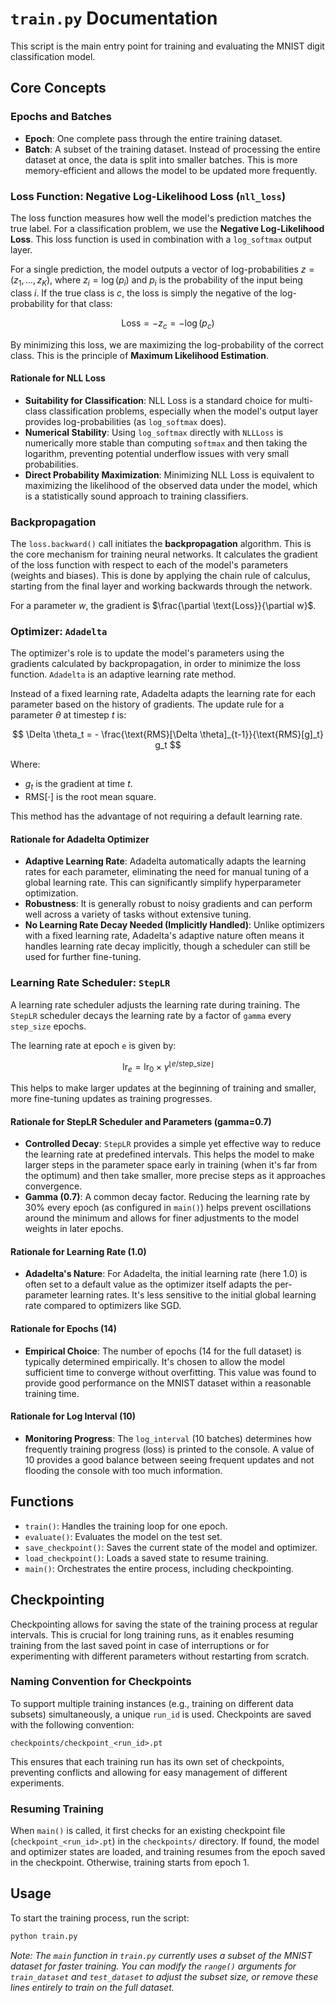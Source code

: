 # `train.py` Documentation

This script is the main entry point for training and evaluating the MNIST digit classification model.

## Core Concepts

### Epochs and Batches

-   **Epoch**: One complete pass through the entire training dataset.
-   **Batch**: A subset of the training dataset. Instead of processing the entire dataset at once, the data is split into smaller batches. This is more memory-efficient and allows the model to be updated more frequently.

### Loss Function: Negative Log-Likelihood Loss (`nll_loss`)

The loss function measures how well the model's prediction matches the true label. For a classification problem, we use the **Negative Log-Likelihood Loss**. This loss function is used in combination with a `log_softmax` output layer.

For a single prediction, the model outputs a vector of log-probabilities $z = (z_1, ..., z_K)$, where $z_i = \log(p_i)$ and $p_i$ is the probability of the input being class $i$. If the true class is $c$, the loss is simply the negative of the log-probability for that class:

$$
\text{Loss} = -z_c = -\log(p_c) 
$$

By minimizing this loss, we are maximizing the log-probability of the correct class. This is the principle of **Maximum Likelihood Estimation**.

#### Rationale for NLL Loss

-   **Suitability for Classification**: NLL Loss is a standard choice for multi-class classification problems, especially when the model's output layer provides log-probabilities (as `log_softmax` does).
-   **Numerical Stability**: Using `log_softmax` directly with `NLLLoss` is numerically more stable than computing `softmax` and then taking the logarithm, preventing potential underflow issues with very small probabilities.
-   **Direct Probability Maximization**: Minimizing NLL Loss is equivalent to maximizing the likelihood of the observed data under the model, which is a statistically sound approach to training classifiers.

### Backpropagation

The `loss.backward()` call initiates the **backpropagation** algorithm. This is the core mechanism for training neural networks. It calculates the gradient of the loss function with respect to each of the model's parameters (weights and biases). This is done by applying the chain rule of calculus, starting from the final layer and working backwards through the network.

For a parameter $w$, the gradient is $\frac{\partial \text{Loss}}{\partial w}$.

### Optimizer: `Adadelta`

The optimizer's role is to update the model's parameters using the gradients calculated by backpropagation, in order to minimize the loss function. `Adadelta` is an adaptive learning rate method.

Instead of a fixed learning rate, Adadelta adapts the learning rate for each parameter based on the history of gradients. The update rule for a parameter $\theta$ at timestep $t$ is:

$$ 
\Delta \theta_t = - \frac{\text{RMS}[\Delta \theta]_{t-1}}{\text{RMS}[g]_t} g_t 
$$

Where:
- $g_t$ is the gradient at time $t$.
- $\text{RMS}[\cdot]$ is the root mean square.

This method has the advantage of not requiring a default learning rate.

#### Rationale for Adadelta Optimizer

-   **Adaptive Learning Rate**: Adadelta automatically adapts the learning rates for each parameter, eliminating the need for manual tuning of a global learning rate. This can significantly simplify hyperparameter optimization.
-   **Robustness**: It is generally robust to noisy gradients and can perform well across a variety of tasks without extensive tuning.
-   **No Learning Rate Decay Needed (Implicitly Handled)**: Unlike optimizers with a fixed learning rate, Adadelta's adaptive nature often means it handles learning rate decay implicitly, though a scheduler can still be used for further fine-tuning.

### Learning Rate Scheduler: `StepLR`

A learning rate scheduler adjusts the learning rate during training. The `StepLR` scheduler decays the learning rate by a factor of `gamma` every `step_size` epochs.

The learning rate at epoch `e` is given by:

$$ 
\text{lr}_e = \text{lr}_0 \times \gamma^{\lfloor e / \text{step\_size} \rfloor} 
$$

This helps to make larger updates at the beginning of training and smaller, more fine-tuning updates as training progresses.

#### Rationale for StepLR Scheduler and Parameters (gamma=0.7)

-   **Controlled Decay**: `StepLR` provides a simple yet effective way to reduce the learning rate at predefined intervals. This helps the model to make larger steps in the parameter space early in training (when it's far from the optimum) and then take smaller, more precise steps as it approaches convergence.
-   **Gamma (0.7)**: A common decay factor. Reducing the learning rate by 30% every epoch (as configured in `main()`) helps prevent oscillations around the minimum and allows for finer adjustments to the model weights in later epochs.

#### Rationale for Learning Rate (1.0)

-   **Adadelta's Nature**: For Adadelta, the initial learning rate (here 1.0) is often set to a default value as the optimizer itself adapts the per-parameter learning rates. It's less sensitive to the initial global learning rate compared to optimizers like SGD.

#### Rationale for Epochs (14)

-   **Empirical Choice**: The number of epochs (14 for the full dataset) is typically determined empirically. It's chosen to allow the model sufficient time to converge without overfitting. This value was found to provide good performance on the MNIST dataset within a reasonable training time.

#### Rationale for Log Interval (10)

-   **Monitoring Progress**: The `log_interval` (10 batches) determines how frequently training progress (loss) is printed to the console. A value of 10 provides a good balance between seeing frequent updates and not flooding the console with too much information.

## Functions

-   `train()`: Handles the training loop for one epoch.
-   `evaluate()`: Evaluates the model on the test set.
-   `save_checkpoint()`: Saves the current state of the model and optimizer.
-   `load_checkpoint()`: Loads a saved state to resume training.
-   `main()`: Orchestrates the entire process, including checkpointing.

## Checkpointing

Checkpointing allows for saving the state of the training process at regular intervals. This is crucial for long training runs, as it enables resuming training from the last saved point in case of interruptions or for experimenting with different parameters without restarting from scratch.

### Naming Convention for Checkpoints

To support multiple training instances (e.g., training on different data subsets) simultaneously, a unique `run_id` is used. Checkpoints are saved with the following convention:

`checkpoints/checkpoint_<run_id>.pt`

This ensures that each training run has its own set of checkpoints, preventing conflicts and allowing for easy management of different experiments.

### Resuming Training

When `main()` is called, it first checks for an existing checkpoint file (`checkpoint_<run_id>.pt`) in the `checkpoints/` directory. If found, the model and optimizer states are loaded, and training resumes from the epoch saved in the checkpoint. Otherwise, training starts from epoch 1.

## Usage

To start the training process, run the script:

```bash
python train.py
```

*Note: The `main` function in `train.py` currently uses a subset of the MNIST dataset for faster training. You can modify the `range()` arguments for `train_dataset` and `test_dataset` to adjust the subset size, or remove these lines entirely to train on the full dataset.*
